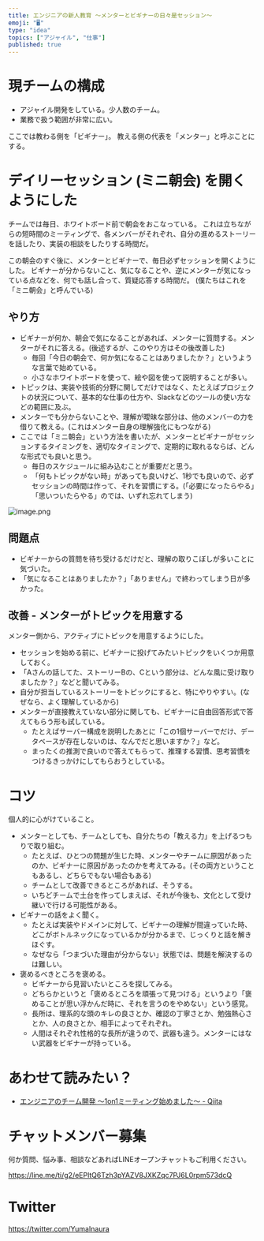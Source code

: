```yaml
---
title: エンジニアの新人教育 〜メンターとビギナーの日々是セッション〜
emoji: "🖥"
type: "idea"
topics: ["アジャイル", "仕事"]
published: true
---
```


# 現チームの構成

- アジャイル開発をしている。少人数のチーム。
- 業務で扱う範囲が非常に広い。

ここでは教わる側を「ビギナー」。
教える側の代表を「メンター」と呼ぶことにする。

# デイリーセッション (ミニ朝会) を開くようにした

チームでは毎日、ホワイトボード前で朝会をおこなっている。
これは立ちながらの短時間のミーティングで、各メンバーがそれぞれ、自分の進めるストーリーを話したり、実装の相談をしたりする時間だ。

この朝会のすぐ後に、メンターとビギナーで、毎日必ずセッションを開くようにした。
ビギナーが分からないこと、気になることや、逆にメンターが気になっている点などを、何でも話し合って、質疑応答する時間だ。
(僕たちはこれを「ミニ朝会」と呼んでいる)

## やり方

- ビギナーが何か、朝会で気になることがあれば、メンターに質問する。メンターがそれに答える。(後述するが、このやり方はその後改善した)
  - 毎回「今日の朝会で、何か気になることはありましたか？」というような言葉で始めている。
  - 小さなホワイトボードを使って、絵や図を使って説明することが多い。
- トピックは、実装や技術的分野に関してだけではなく、たとえばプロジェクトの状況について、基本的な仕事の仕方や、Slackなどのツールの使い方などの範囲に及ぶ。
- メンターでも分からないことや、理解が曖昧な部分は、他のメンバーの力を借りて教える。(これはメンター自身の理解強化にもつながる)
- ここでは「ミニ朝会」という方法を書いたが、メンターとビギナーがセッションするタイミングを、適切なタイミングで、定期的に取れるならば、どんな形式でも良いと思う。
  - 毎日のスケジュールに組み込むことが重要だと思う。
  - 「何もトピックがない時」があっても良いけど、1秒でも良いので、必ずセッションの時間は作って、それを習慣にする。(「必要になったらやる」「思いついたらやる」のでは、いずれ忘れてしまう)

![image.png](https://qiita-image-store.s3.amazonaws.com/0/89618/6c4fb5c8-4815-3ca8-a9e0-7953946bc398.png)



## 問題点

- ビギナーからの質問を待ち受けるだけだと、理解の取りこぼしが多いことに気づいた。
- 「気になることはありましたか？」「ありません」で終わってしまう日が多かった。

## 改善 - メンターがトピックを用意する

メンター側から、アクティブにトピックを用意するようにした。

- セッションを始める前に、ビギナーに投げてみたいトピックをいくつか用意しておく。
- 「Aさんの話してた、ストーリーBの、Cという部分は、どんな風に受け取りましたか？」などと聞いてみる。
- 自分が担当しているストーリーをトピックにすると、特にやりやすい。(なぜなら、よく理解しているから)
- メンターが直接教えていない部分に関しても、ビギナーに自由回答形式で答えてもらう形も試している。
  - たとえばサーバー構成を説明したあとに「この1個サーバーでだけ、データベースが存在しないのは、なんでだと思いますか？」など。
  - まったくの推測で良いので答えてもらって、推理する習慣、思考習慣をつけるきっかけにしてもらおうとしている。

# コツ

個人的に心がけていること。

- メンターとしても、チームとしても、自分たちの「教える力」を上げるつもりで取り組む。
  - たとえば、ひとつの問題が生じた時、メンターやチームに原因があったのか、ビギナーに原因があったのかを考えてみる。(その両方ということもあるし、どちらでもない場合もある)
  - チームとして改善できるところがあれば、そうする。
  - いちどチームで土台を作ってしまえば、それが今後も、文化として受け継いで行ける可能性がある。
- ビギナーの話をよく聞く。
  - たとえば実装やドメインに対して、ビギナーの理解が間違っていた時、どこがボトルネックになっているかが分かるまで、じっくりと話を解きほぐす。
  - なぜなら「つまづいた理由が分からない」状態では、問題を解決するのは難しい。
- 褒めるべきところを褒める。
  - ビギナーから見習いたいところを探してみる。
  - どちらかというと「褒めるところを頑張って見つける」というより「褒めることが思い浮かんだ時に、それを言うのをやめない」という感覚。
  - 長所は、理系的な頭のキレの良さとか、確認の丁寧さとか、勉強熱心さとか、人の良さとか、相手によってそれぞれ。
  - 人間はそれぞれ性格的な長所が違うので、武器も違う。メンターにはない武器をビギナーが持っている。

# あわせて読みたい？

- [エンジニアのチーム開発 〜1on1ミーティング始めました〜 - Qiita](https://qiita.com/YumaInaura/items/98458e47ba2b328a42a1)








<!-- Update From Qiita API -->

# チャットメンバー募集


何か質問、悩み事、相談などあればLINEオープンチャットもご利用ください。

https://line.me/ti/g2/eEPltQ6Tzh3pYAZV8JXKZqc7PJ6L0rpm573dcQ





# Twitter


https://twitter.com/YumaInaura


<!-- Update From Qiita API -->


